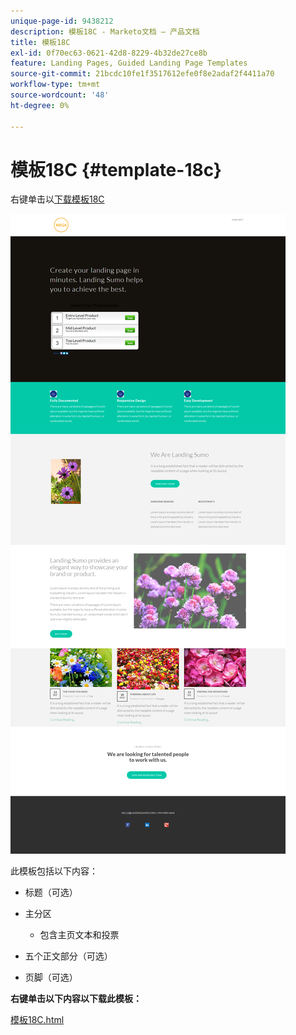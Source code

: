 ```yaml
---
unique-page-id: 9438212
description: 模板18C - Marketo文档 — 产品文档
title: 模板18C
exl-id: 0f70ec63-0621-42d8-8229-4b32de27ce8b
feature: Landing Pages, Guided Landing Page Templates
source-git-commit: 21bcdc10fe1f3517612efe0f8e2adaf2f4411a70
workflow-type: tm+mt
source-wordcount: '48'
ht-degree: 0%

---
```


# 模板18C {#template-18c}

右键单击以[下载模板18C](https://experienceleague.adobe.com/landing/marketo/lp-templates/template-18c.html)

![](assets/image2015-8-17-18-3a13-3a28.png)

此模板包括以下内容：

* 标题（可选）
* 主分区

   * 包含主页文本和投票

* 五个正文部分（可选）
* 页脚（可选）

**右键单击以下内容以下载此模板：**

[模板18C.html](https://experienceleague.adobe.com/landing/marketo/lp-templates/template-18c.html)
